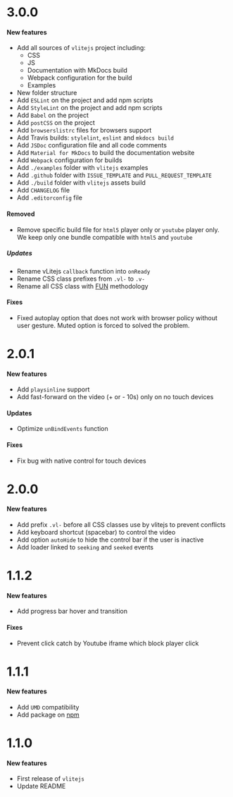 # 3.0.0

#### New features

* Add all sources of `vlitejs` project including:
    * CSS
    * JS
    * Documentation with MkDocs build
    * Webpack configuration for the build
    * Examples
* New folder structure
* Add `ESLint` on the project and add npm scripts
* Add `StyleLint` on the project and add npm scripts
* Add `Babel` on the project
* Add `postCSS` on the project
* Add `browserslistrc` files for browsers support
* Add Travis builds: `stylelint`, `eslint` and `mkdocs build`
* Add `JSDoc` configuration file and all code comments
* Add `Material for MkDocs` to build the documentation website
* Add `Webpack` configuration for builds
* Add `./examples` folder with `vlitejs` examples
* Add `.github` folder with `ISSUE_TEMPLATE` and `PULL_REQUEST_TEMPLATE`
* Add `./build` folder with `vlitejs` assets build
* Add `CHANGELOG` file
* Add `.editorconfig` file

#### Removed

* Remove specific build file for `html5` player only or `youtube` player only. We keep only one bundle compatible with `html5` and `youtube`

##### Updates

* Rename vLitejs `callback` function into `onReady`
* Rename CSS class prefixes from `.vl-` to `.v-`
* Rename all CSS class with [FUN](https://benfrain.com/enduring-css-writing-style-sheets-rapidly-changing-long-lived-projects/#h-H2_5) methodology

#### Fixes

* Fixed autoplay option that does not work with browser policy without user gesture. Muted option is forced to solved the problem.


# 2.0.1

#### New features

* Add `playsinline` support
* Add fast-forward on the video (+ or - 10s) only on no touch devices

#### Updates

* Optimize `unBindEvents` function

#### Fixes

* Fix bug with native control for touch devices


# 2.0.0

#### New features

* Add prefix `.vl-` before all CSS classes use by vlitejs to prevent conflicts
* Add keyboard shortcut (spacebar) to control the video
* Add option `autoHide` to hide the control bar if the user is inactive
* Add loader linked to `seeking` and `seeked` events


# 1.1.2

#### New features

* Add progress bar hover and transition

#### Fixes

* Prevent click catch by Youtube iframe which block player click


# 1.1.1

#### New features

* Add `UMD` compatibility
* Add package on [npm](https://www.npmjs.com/package/vlitejs)


# 1.1.0

#### New features

* First release of `vlitejs`
* Update README
